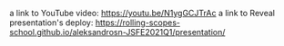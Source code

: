 a link to YouTube video: https://youtu.be/N1ygGCJTrAc
a link to Reveal presentation's deploy: https://rolling-scopes-school.github.io/aleksandrosn-JSFE2021Q1/presentation/
